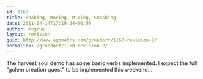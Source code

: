 ```yaml
---
id: 1163
title: Shaking, Moving, Mixing, Smashing.
date: 2011-04-14T17:19:24+00:00
author: mcgrue
layout: revision
guid: http://www.egometry.com/gruedorf/1160-revision-2/
permalink: /gruedorf/1160-revision-2/
---
```

The harvest soul demo has some basic verbs implemented. I expect the full &#8220;golem creation quest&#8221; to be implemented this weekend&#8230;